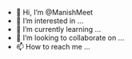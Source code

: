 - 👋 Hi, I’m @ManishMeet
- 👀 I’m interested in ...
- 🌱 I’m currently learning ...
- 💞️ I’m looking to collaborate on ...
- 📫 How to reach me ...

<!---
ManishMeet/ManishMeet is a ✨ special ✨ repository because its `README.md` (this file) appears on your GitHub profile.
You can click the Preview link to take a look at your changes.
--->
